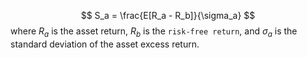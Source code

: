 $$
S_a = \frac{E[R_a - R_b]}{\sigma_a}
$$
where $R_a$ is the asset return, $R_b$ is the `risk-free return`, and $\sigma_a$ is the standard deviation of the asset excess return.